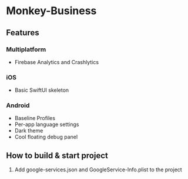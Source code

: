 # Monkey-Business

## Features
### Multiplatform
- Firebase Analytics and Crashlytics
### iOS
- Basic SwiftUI skeleton
### Android
- Baseline Profiles
- Per-app language settings
- Dark theme
- Cool floating debug panel

## How to build & start project
1. Add google-services.json and GoogleService-Info.plist to the project